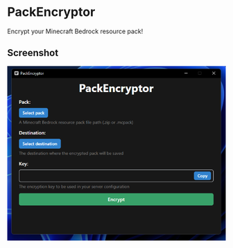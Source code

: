 # PackEncryptor

Encrypt your Minecraft Bedrock resource pack!

## Screenshot
<img src=".github/screenshot.png"/>